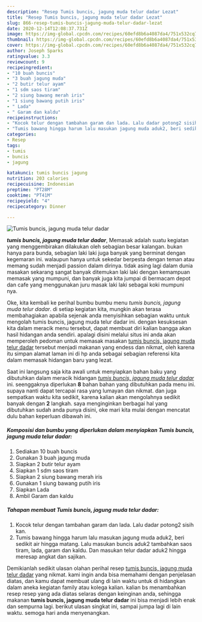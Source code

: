 ```yaml
---
description: "Resep Tumis buncis, jagung muda telur dadar Lezat"
title: "Resep Tumis buncis, jagung muda telur dadar Lezat"
slug: 866-resep-tumis-buncis-jagung-muda-telur-dadar-lezat
date: 2020-12-14T12:08:37.731Z
image: https://img-global.cpcdn.com/recipes/60efd8b6a4087da4/751x532cq70/tumis-buncis-jagung-muda-telur-dadar-foto-resep-utama.jpg
thumbnail: https://img-global.cpcdn.com/recipes/60efd8b6a4087da4/751x532cq70/tumis-buncis-jagung-muda-telur-dadar-foto-resep-utama.jpg
cover: https://img-global.cpcdn.com/recipes/60efd8b6a4087da4/751x532cq70/tumis-buncis-jagung-muda-telur-dadar-foto-resep-utama.jpg
author: Joseph Sparks
ratingvalue: 3.3
reviewcount: 9
recipeingredient:
- "10 buah buncis"
- "3 buah jagung muda"
- "2 butir telur ayam"
- "1 sdm saos tiram"
- "2 siung bawang merah iris"
- "1 siung bawang putih iris"
- " Lada"
- " Garam dan kaldu"
recipeinstructions:
- "Kocok telur dengan tambahan garam dan lada. Lalu dadar potong2 sisih kan."
- "Tumis bawang hingga harum lalu masukan jagung muda aduk2, beri sedikit air hingga matang. Lalu masukan buncis aduk2 tambahkan saos tiram, lada, garam dan kaldu. Dan masukan telur dadar aduk2 hingga meresap angkat dan sajikan."
categories:
- Resep
tags:
- tumis
- buncis
- jagung

katakunci: tumis buncis jagung 
nutrition: 203 calories
recipecuisine: Indonesian
preptime: "PT28M"
cooktime: "PT41M"
recipeyield: "4"
recipecategory: Dinner

---
```



![Tumis buncis, jagung muda telur dadar](https://img-global.cpcdn.com/recipes/60efd8b6a4087da4/751x532cq70/tumis-buncis-jagung-muda-telur-dadar-foto-resep-utama.jpg)

<b><i>tumis buncis, jagung muda telur dadar</i></b>, Memasak adalah suatu kegiatan yang menggembirakan dilakukan oleh sebagian besar kalangan. bukan hanya para bunda, sebagian laki laki juga banyak yang berminat dengan kegemaran ini. walaupun hanya untuk sekedar berpesta dengan teman atau memang sudah menjadi passion dalam dirinya. tidak asing lagi dalam dunia masakan sekarang sangat banyak ditemukan laki laki dengan kemampuan memasak yang mumpuni, dan banyak juga kita jumpai di bermacam depot dan cafe yang menggunakan juru masak laki laki sebagai koki mumpuni nya.

Oke, kita kembali ke perihal bumbu bumbu menu <i>tumis buncis, jagung muda telur dadar</i>. di setiap kegiatan kita, mungkin akan terasa membahagiakan apabila sejenak anda menyisihkan sebagian waktu untuk mengolah tumis buncis, jagung muda telur dadar ini. dengan kesuksesan kita dalam meracik menu tersebut, dapat membuat diri kalian bangga akan hasil hidangan anda sendiri. apalagi disini melalui situs ini anda akan memperoleh pedoman untuk memasak masakan <u>tumis buncis, jagung muda telur dadar</u> tersebut menjadi makanan yang endess dan nikmat, oleh karena itu simpan alamat laman ini di hp anda sebagai sebagian referensi kita dalam memasak hidangan baru yang lezat.




Saat ini langsung saja kita awali untuk menyiapkan bahan baku yang dibutuhkan dalam meracik hidangan <u><i>tumis buncis, jagung muda telur dadar</i></u> ini. seenggaknya diperlukan <b>8</b> bahan bahan yang dibutuhkan pada menu ini. supaya nanti dapat tercapai rasa yang lumayan dan nikmat. dan juga sempatkan waktu kita sedikit, karena kalian akan mengolahnya sedikit banyak dengan <b>2</b> langkah. saya menginginkan berbagai hal yang dibutuhkan sudah anda punya disini, oke mari kita mulai dengan mencatat dulu bahan keperluan dibawah ini.

<!--inarticleads1-->

##### Komposisi dan bumbu yang diperlukan dalam menyiapkan Tumis buncis, jagung muda telur dadar:

1. Sediakan 10 buah buncis
1. Gunakan 3 buah jagung muda
1. Siapkan 2 butir telur ayam
1. Siapkan 1 sdm saos tiram
1. Siapkan 2 siung bawang merah iris
1. Gunakan 1 siung bawang putih iris
1. Siapkan  Lada
1. Ambil  Garam dan kaldu




<!--inarticleads2-->

##### Tahapan membuat Tumis buncis, jagung muda telur dadar:

1. Kocok telur dengan tambahan garam dan lada. Lalu dadar potong2 sisih kan.
1. Tumis bawang hingga harum lalu masukan jagung muda aduk2, beri sedikit air hingga matang. Lalu masukan buncis aduk2 tambahkan saos tiram, lada, garam dan kaldu. Dan masukan telur dadar aduk2 hingga meresap angkat dan sajikan.




Demikianlah sedikit ulasan olahan perihal resep <u>tumis buncis, jagung muda telur dadar</u> yang nikmat. kami ingin anda bisa memahami dengan penjelasan diatas, dan kamu dapat membuat ulang di lain waktu untuk di hidangkan dalam aneka kegiatan family atau kolega kalian. kalian bs menambahkan resep resep yang ada diatas selaras dengan keinginan anda, sehingga makanan <b>tumis buncis, jagung muda telur dadar</b> ini bisa menjadi lebih enak dan sempurna lagi. berikut ulasan singkat ini, sampai jumpa lagi di lain waktu. semoga hari anda menyenangkan.

